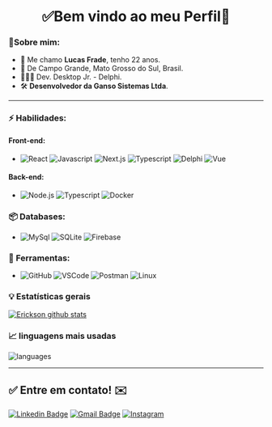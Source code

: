 <h1 align="center"> 
	✅Bem vindo ao meu Perfil🚀
</h1>

### 👦Sobre mim: 
- 👋 Me chamo **Lucas Frade**, tenho 22 anos.
- 📌 De Campo Grande, Mato Grosso do Sul, Brasil.
- 👨🏻‍💻 Dev. Desktop Jr. - Delphi.
- 🛠️ **Desenvolvedor da Ganso Sistemas Ltda**.

<hr>

### ⚡ Habilidades:
#### Front-end:
- ![React](https://img.shields.io/badge/-ReactJs-61DAFB?&logo=react&logoColor=000000) ![Javascript](https://img.shields.io/badge/-Javascript-F7DF1E?&logo=javascript&logoColor=000000) ![Next.js](https://img.shields.io/badge/-Next.js-000000?&logo=next.js&logoColor=FFFFFF) ![Typescript](https://img.shields.io/badge/-Typescript-3178C6?&logo=typescript&logoColor=FFFFFF) ![Delphi](https://img.shields.io/badge/-Delphi-FF0000?&logo=Delphi&logoColor=FFFFFF) ![Vue](https://img.shields.io/badge/-Vue-4FC08D?&logo=Vue.js&logoColor=FFFFFF)

#### Back-end:
- ![Node.js](https://img.shields.io/badge/-Node.js-339933?&logo=node.js&logoColor=FFFFFF) ![Typescript](https://img.shields.io/badge/-typescript-3178C6?&logo=typescript&logoColor=FFFFFF) ![Docker](https://img.shields.io/badge/-Docker-2496ED?&logo=docker&logoColor=FFFFFF)

### 📦 Databases:
- ![MySql](https://img.shields.io/badge/-MySql-003B57?&logo=MySQL&logoColor=FFFFFF) ![SQLite](https://img.shields.io/badge/-SQLite-4479A1?&logo=sqlite&logoColor=FFFFFF) ![Firebase](https://img.shields.io/badge/-Firebase-FFCA28?&logo=firebase&logoColor=FFFFFF) 


### 🧰 Ferramentas:
- ![GitHub](https://img.shields.io/badge/-GitHub-181717?&logo=GitHub&logoColor=FFFFFF) ![VSCode](https://img.shields.io/badge/-VSCode-007ACC?&logo=Visual%20Studio%20Code&logoColor=FFFFFF) ![Postman](https://img.shields.io/badge/-Postman-FF6C37?&logo=Postman&logoColor=FFFFFF) ![Linux](https://img.shields.io/badge/-Linux-FCC624?&logo=Linux&logoColor=FFFFFF) 


### :bulb:  Estatísticas gerais 
 
[![Erickson github stats](https://github-readme-stats.vercel.app/api?username=rysgothal&theme=cobalt&show_icons=true)](https://github.com/rysgothal/github-readme-stats)

### 📈  linguagens mais usadas 
![languages](https://github-readme-stats.vercel.app/api/top-langs/?username=rysgothal&hide=scss,vba,jupyterNotebook&layout=compact&theme=cobalt&title_color=2ED3EA)

<hr>

## ✅ Entre em contato! ✉️

[![Linkedin Badge](https://img.shields.io/badge/-LinkedIn-blue?style=flat-square&logo=Linkedin&logoColor=white&link=https://linkedin.com/in/-lucas-frade)](https://www.linkedin.com/in/-lucas-frade/)
 [![Gmail Badge](https://img.shields.io/badge/-Email-c14438?style=flat-square&logo=Gmail&logoColor=white&link=mailto:souzafrade2014@gmail.com)](mailto:souzafrade2014@gmail.com)
 [![Instagram](https://img.shields.io/badge/-Instagram-E4405F?&logo=Instagram&logoColor=FFFFFF)](https://www.instagram.com/original_frade/)
